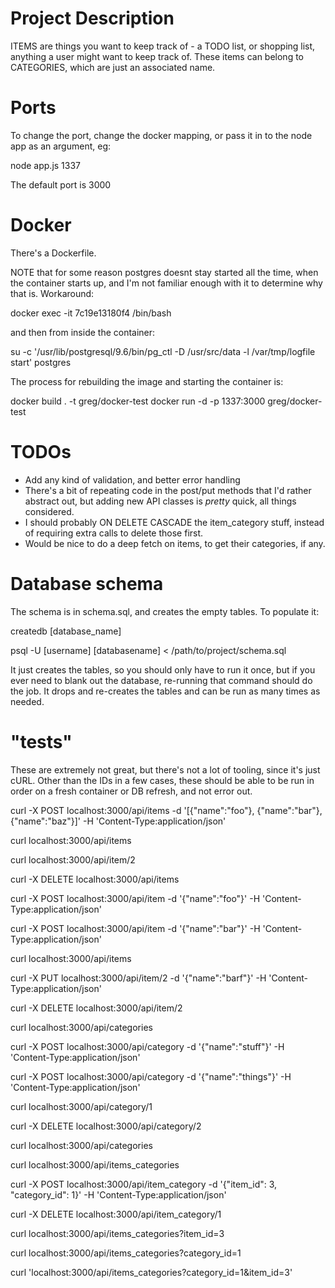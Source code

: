 # Project Description
ITEMS are things you want to keep track of - a TODO list, or shopping list, anything a user might want to keep track of. These items can belong to CATEGORIES, which are just an associated name. 

# Ports 
To change the port, change the docker mapping, or pass it in to the node app as an argument, eg:

node app.js 1337

The default port is 3000

# Docker
There's a Dockerfile.

NOTE that for some reason postgres doesnt stay started all the time, when the container starts up, and I'm not familiar enough with it to determine why that is. Workaround:

docker exec -it 7c19e13180f4 /bin/bash

and then from inside the container:

su -c '/usr/lib/postgresql/9.6/bin/pg_ctl -D /usr/src/data -l /var/tmp/logfile start' postgres

The process for rebuilding the image and starting the container is:

docker build . -t greg/docker-test
docker run -d -p 1337:3000 greg/docker-test

# TODOs
- Add any kind of validation, and better error handling
- There's a bit of repeating code in the post/put methods that I'd rather abstract out, but adding new API classes is _pretty_ quick, all things considered.
- I should probably ON DELETE CASCADE the item_category stuff, instead of requiring extra calls to delete those first.
- Would be nice to do a deep fetch on items, to get their categories, if any.

# Database schema

The schema is in schema.sql, and creates the empty tables. To populate it:

createdb [database_name]

psql -U [username] [databasename] < /path/to/project/schema.sql

It just creates the tables, so you should only have to run it once, but if you ever need to blank out the database, re-running that command should do the job. It drops and re-creates the tables and can be run as many times as needed.

# "tests"
These are extremely not great, but there's not a lot of tooling, since it's just cURL. Other than the IDs in a few cases, these should be able to be run in order on a fresh container or DB refresh, and not error out.

curl -X POST localhost:3000/api/items -d '[{"name":"foo"}, {"name":"bar"}, {"name":"baz"}]' -H 'Content-Type:application/json'

curl localhost:3000/api/items

curl localhost:3000/api/item/2

curl -X DELETE localhost:3000/api/items

curl -X POST localhost:3000/api/item -d '{"name":"foo"}' -H 'Content-Type:application/json'

curl -X POST localhost:3000/api/item -d '{"name":"bar"}' -H 'Content-Type:application/json'

curl localhost:3000/api/items

curl -X PUT localhost:3000/api/item/2 -d '{"name":"barf"}' -H 'Content-Type:application/json'

curl -X DELETE localhost:3000/api/item/2

curl localhost:3000/api/categories

curl -X POST localhost:3000/api/category -d '{"name":"stuff"}' -H 'Content-Type:application/json'

curl -X POST localhost:3000/api/category -d '{"name":"things"}' -H 'Content-Type:application/json'

curl localhost:3000/api/category/1 

curl -X DELETE localhost:3000/api/category/2 

curl localhost:3000/api/categories

curl localhost:3000/api/items_categories

curl -X POST localhost:3000/api/item_category -d '{"item_id": 3, "category_id": 1}' -H 'Content-Type:application/json'

curl -X DELETE localhost:3000/api/item_category/1 

curl localhost:3000/api/items_categories?item_id=3

curl localhost:3000/api/items_categories?category_id=1

curl 'localhost:3000/api/items_categories?category_id=1&item_id=3'
